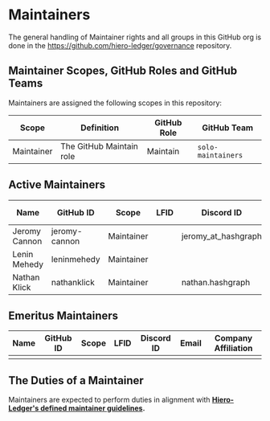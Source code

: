 # Maintainers

The general handling of Maintainer rights and all groups in this GitHub org is done in the https://github.com/hiero-ledger/governance repository.

## Maintainer Scopes, GitHub Roles and GitHub Teams

Maintainers are assigned the following scopes in this repository:

| Scope      | Definition               | GitHub Role | GitHub Team                        |
| ---------- | ------------------------ | ----------- | ---------------------------------- |
| Maintainer | The GitHub Maintain role | Maintain    | `solo-maintainers`                 |

## Active Maintainers

<!-- Please keep this sorted alphabetically by github -->

| Name          | GitHub ID     | Scope      | LFID | Discord ID          | Email | Company Affiliation |
|-------------- | ------------- | ---------- | ---- | ------------------- | ----- | ------------------- |
| Jeromy Cannon | jeromy-cannon | Maintainer |      | jeromy\_at\_hashgraph |       | Hashgraph           |
| Lenin Mehedy  | leninmehedy   | Maintainer |      |                     |       | Hashgraph           |
| Nathan Klick  | nathanklick   | Maintainer |      | nathan.hashgraph    |       | Hashgraph           |

## Emeritus Maintainers

| Name | GitHub ID | Scope | LFID | Discord ID | Email | Company Affiliation |
|----- | --------- | ----- | ---- | ---------- | ----- | ------------------- |
|      |           |       |      |            |       |                     |

## The Duties of a Maintainer

Maintainers are expected to perform duties in alignment with **[Hiero-Ledger's defined maintainer guidelines](https://github.com/hiero-ledger/governance/blob/main/roles-and-groups.md#maintainers).**
